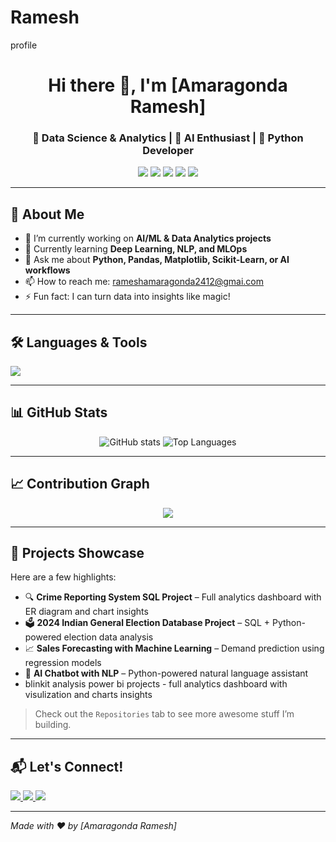 # Ramesh
profile
<!-- Profile Header -->
<h1 align="center">Hi there 👋, I'm [Amaragonda Ramesh]</h1>
<h3 align="center">🚀 Data Science & Analytics | 🤖 AI Enthusiast | 🐍 Python Developer</h3>

<p align="center">
  <img src="https://img.shields.io/badge/Python-3776AB?style=for-the-badge&logo=python&logoColor=white"/>
  <img src="https://img.shields.io/badge/AI-282C34?style=for-the-badge&logo=openai&logoColor=white"/>
  <img src="https://img.shields.io/badge/Data%20Science-FF6F61?style=for-the-badge&logo=databricks&logoColor=white"/>
  <img src="https://img.shields.io/badge/Machine%20Learning-007ACC?style=for-the-badge&logo=azuredevops&logoColor=white"/>
  <img src="https://img.shields.io/badge/Jupyter-F37626?style=for-the-badge&logo=Jupyter&logoColor=white"/>
</p>

---

## 🧠 About Me

- 🔭 I’m currently working on **AI/ML & Data Analytics projects**
- 🌱 Currently learning **Deep Learning, NLP, and MLOps**
- 💬 Ask me about **Python, Pandas, Matplotlib, Scikit-Learn, or AI workflows**
- 📫 How to reach me: [rameshamaragonda2412@gmai.com](mailto:your.email@example.com)
- ⚡ Fun fact: I can turn data into insights like magic!

---

## 🛠️ Languages & Tools

<p align="left">
  <img src="https://skillicons.dev/icons?i=python,tensorflow,pytorch,scikit-learn,jupyter,pandas,numpy,matplotlib,seaborn,sql,git,github,vscode" />
</p>

---

## 📊 GitHub Stats

<p align="center">
  <img src="https://github-readme-stats.vercel.app/api?username=your-github-username&show_icons=true&theme=radical" alt="GitHub stats" />
  <img src="https://github-readme-stats.vercel.app/api/top-langs/?username=your-github-username&layout=compact&theme=radical" alt="Top Languages" />
</p>

---

## 📈 Contribution Graph

<p align="center">
  <img src="https://github-readme-activity-graph.vercel.app/graph?username=your-github-username&theme=dracula" />
</p>

---

## 🚀 Projects Showcase

Here are a few highlights:

- 🔍 **Crime Reporting System SQL Project** – Full analytics dashboard with ER diagram and chart insights
- 🗳️ **2024 Indian General Election Database Project** – SQL + Python-powered election data analysis
- 📈 **Sales Forecasting with Machine Learning** – Demand prediction using regression models
- 🤖 **AI Chatbot with NLP** – Python-powered natural language assistant
-  blinkit analysis power bi projects - full analytics dashboard with visulization and charts insights

> Check out the `Repositories` tab to see more awesome stuff I’m building.

---

## 📬 Let's Connect!

<p align="left">
  <a href="https://www.linkedin.com/in/your-linkedin-profile" target="_blank">
    <img src="https://img.shields.io/badge/LinkedIn-0077B5?style=for-the-badge&logo=linkedin&logoColor=white"/>
  </a>
  <a href="mailto:your.email@example.com">
    <img src="https://img.shields.io/badge/Gmail-D14836?style=for-the-badge&logo=gmail&logoColor=white"/>
  </a>
  <a href="https://www.instagram.com/your-instagram-profile" target="_blank">
    <img src="https://img.shields.io/badge/Instagram-E4405F?style=for-the-badge&logo=instagram&logoColor=white"/>
  </a>
</p>

---

*Made with ❤️ by [Amaragonda Ramesh]*

